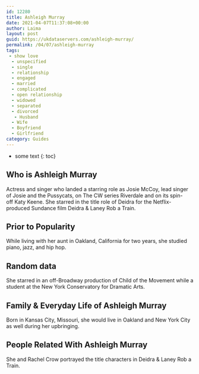 ```yaml
---
id: 12280
title: Ashleigh Murray
date: 2021-04-07T11:37:08+00:00
author: Laima
layout: post
guid: https://ukdataservers.com/ashleigh-murray/
permalink: /04/07/ashleigh-murray
tags:
 - show love
  - unspecified
  - single
  - relationship
  - engaged
  - married
  - complicated
  - open relationship
  - widowed
  - separated
  - divorced
   - Husband
  - Wife
  - Boyfriend
  - Girlfriend
category: Guides
---
```


* some text
{: toc}


## Who is Ashleigh Murray
                  
                  
                  
Actress and singer who landed a starring role as Josie McCoy, lead singer of Josie and the Pussycats, on The CW series Riverdale and on its spin-off Katy Keene. She starred in the title role of Deidra for the Netflix-produced Sundance film Deidra & Laney Rob a Train. 
                  
              
            
              
            
                
                
                
## Prior to Popularity
                  
                  
                  
While living with her aunt in Oakland, California for two years, she studied piano, jazz, and hip hop.
                  
              
            
              
            
                
                
                
## Random data
                  
                  
                  
She starred in an off-Broadway production of Child of the Movement while a student at the New York Conservatory for Dramatic Arts.
                  
              
            
              
            
                
                
                
## Family & Everyday Life of Ashleigh Murray
                  
                  
                  
Born in Kansas City, Missouri, she would live in Oakland and New York City as well during her upbringing.
                  
              
            
              
            
                
                
                
## People Related With Ashleigh Murray
                  
                  
                  
She and Rachel Crow portrayed the title characters in Deidra & Laney Rob a Train.
                  
              
            
              
            
                
              
            
              
              
            
            
              
            
          
          
          